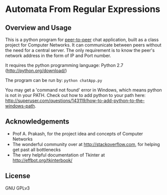 Automata From Regular Expressions
=================================
Overview and Usage
------------------
This is a python program for [peer-to-peer][1] chat application, built as a class project for Computer Networks. It can communicate between peers without the need for a central server. The only requirement is to know the peer's network address in the form of IP and Port number.

It requires the python programming language: Python 2.7 (http://python.org/download/)

The program can be run by: `python chatApp.py`

You may get a 'command not found' error in Windows, which means python is not in your PATH. Check out how to add python to your path here: http://superuser.com/questions/143119/how-to-add-python-to-the-windows-path.

Acknowledgements
----------------
* Prof A. Prakash, for the project idea and concepts of Computer Networks
* The wonderful community over at http://stackoverflow.com, for helping get past all bottlenecks
* The very helpful documentation of Tkinter at http://effbot.org/tkinterbook/

[1]: http://en.wikipedia.org/wiki/Peer-to-peer

License
-------
GNU GPLv3